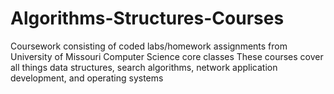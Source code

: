 # Algorithms-Structures-Courses
Coursework consisting of coded labs/homework assignments from University of Missouri Computer Science core classes
These courses cover all things data structures, search algorithms, network application development, and operating systems

